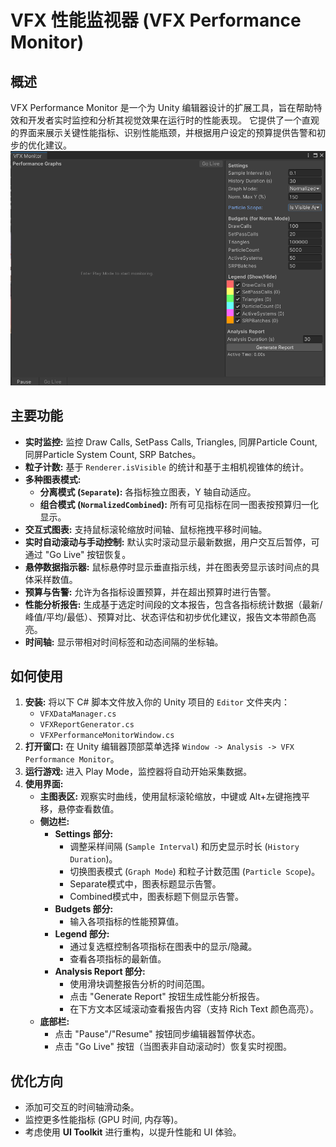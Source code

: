 # VFX 性能监视器 (VFX Performance Monitor)

## 概述

VFX Performance Monitor 是一个为 Unity 编辑器设计的扩展工具，旨在帮助特效和开发者实时监控和分析其视觉效果在运行时的性能表现。
它提供了一个直观的界面来展示关键性能指标、识别性能瓶颈，并根据用户设定的预算提供告警和初步的优化建议。
![VFX 性能监视器界面截图](MonitorWindow.png)

## 主要功能

* **实时监控:** 监控 Draw Calls, SetPass Calls, Triangles, 同屏Particle Count, 同屏Particle System Count, SRP Batches。
* **粒子计数:** 基于 `Renderer.isVisible` 的统计和基于主相机视锥体的统计。
* **多种图表模式:**
    * **分离模式 (`Separate`):** 各指标独立图表，Y 轴自动适应。
    * **组合模式 (`NormalizedCombined`):** 所有可见指标在同一图表按预算归一化显示。
* **交互式图表:** 支持鼠标滚轮缩放时间轴、鼠标拖拽平移时间轴。
* **实时自动滚动与手动控制:** 默认实时滚动显示最新数据，用户交互后暂停，可通过 "Go Live" 按钮恢复。
* **悬停数据指示器:** 鼠标悬停时显示垂直指示线，并在图表旁显示该时间点的具体采样数值。
* **预算与告警:** 允许为各指标设置预算，并在超出预算时进行告警。
* **性能分析报告:** 生成基于选定时间段的文本报告，包含各指标统计数据（最新/峰值/平均/最低）、预算对比、状态评估和初步优化建议，报告文本带颜色高亮。
* **时间轴:** 显示带相对时间标签和动态间隔的坐标轴。

## 如何使用

1.  **安装:** 将以下 C# 脚本文件放入你的 Unity 项目的 `Editor` 文件夹内：
    * `VFXDataManager.cs`
    * `VFXReportGenerator.cs`
    * `VFXPerformanceMonitorWindow.cs`
2.  **打开窗口:** 在 Unity 编辑器顶部菜单选择 `Window -> Analysis -> VFX Performance Monitor`。
3.  **运行游戏:** 进入 Play Mode，监控器将自动开始采集数据。
4.  **使用界面:**
    * **主图表区:** 观察实时曲线，使用鼠标滚轮缩放，中键或 Alt+左键拖拽平移，悬停查看数值。
    * **侧边栏:**
        * **Settings 部分:**
            * 调整采样间隔 (`Sample Interval`) 和历史显示时长 (`History Duration`)。
            * 切换图表模式 (`Graph Mode`) 和粒子计数范围 (`Particle Scope`)。
            * Separate模式中，图表标题显示告警。
            * Combined模式中，图表标题下侧显示告警。
        * **Budgets 部分:**
            * 输入各项指标的性能预算值。
        * **Legend 部分:**
            * 通过复选框控制各项指标在图表中的显示/隐藏。
            * 查看各项指标的最新值。
        * **Analysis Report 部分:**
            * 使用滑块调整报告分析的时间范围。
            * 点击 "Generate Report" 按钮生成性能分析报告。
            * 在下方文本区域滚动查看报告内容（支持 Rich Text 颜色高亮）。
    * **底部栏:**
        * 点击 "Pause"/"Resume" 按钮同步编辑器暂停状态。
        * 点击 "Go Live" 按钮（当图表非自动滚动时）恢复实时视图。

## 优化方向

* 添加可交互的时间轴滑动条。
* 监控更多性能指标 (GPU 时间, 内存等)。
* 考虑使用 **UI Toolkit** 进行重构，以提升性能和 UI 体验。

